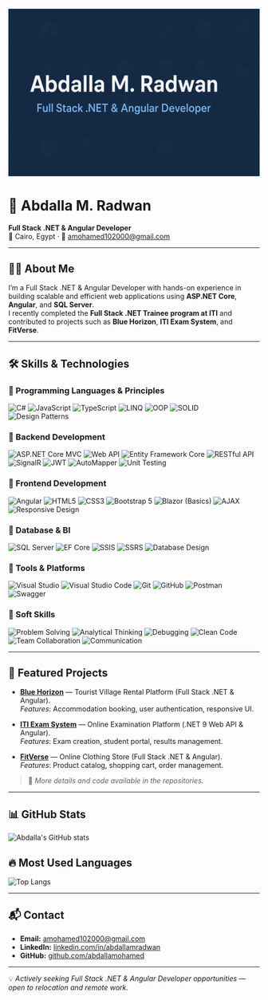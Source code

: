 <!-- Banner -->
![Header](./banner.png)

# 👋 Abdalla M. Radwan
**Full Stack .NET & Angular Developer**  
📍 Cairo, Egypt · 📧 amohamed102000@gmail.com  

---

## 🧑‍💻 About Me
I’m a Full Stack .NET & Angular Developer with hands-on experience in building scalable and efficient web applications using **ASP.NET Core**, **Angular**, and **SQL Server**.  
I recently completed the **Full Stack .NET Trainee program at ITI** and contributed to projects such as **Blue Horizon**, **ITI Exam System**, and **FitVerse**.

---

## 🛠 Skills & Technologies

### 🔹 Programming Languages & Principles
![C#](https://img.shields.io/badge/C%23-239120?style=for-the-badge&logo=c-sharp&logoColor=white)
![JavaScript](https://img.shields.io/badge/JavaScript-ES6%2B-F7DF1E?style=for-the-badge&logo=javascript&logoColor=black)
![TypeScript](https://img.shields.io/badge/TypeScript-3178C6?style=for-the-badge&logo=typescript&logoColor=white)
![LINQ](https://img.shields.io/badge/LINQ-512BD4?style=for-the-badge&logo=dotnet&logoColor=white)
![OOP](https://img.shields.io/badge/OOP-007396?style=for-the-badge&logo=java&logoColor=white)
![SOLID](https://img.shields.io/badge/SOLID_Principles-FF6F00?style=for-the-badge&logoColor=white)
![Design Patterns](https://img.shields.io/badge/Design%20Patterns-FFB13B?style=for-the-badge&logoColor=black)

### 🔹 Backend Development
![ASP.NET Core MVC](https://img.shields.io/badge/ASP.NET%20Core%20MVC-512BD4?style=for-the-badge&logo=.net&logoColor=white)
![Web API](https://img.shields.io/badge/Web%20API-005571?style=for-the-badge&logo=dotnet&logoColor=white)
![Entity Framework Core](https://img.shields.io/badge/Entity%20Framework%20Core-512BD4?style=for-the-badge&logo=.net&logoColor=white)
![RESTful API](https://img.shields.io/badge/RESTful%20API-005571?style=for-the-badge&logo=rest&logoColor=white)
![SignalR](https://img.shields.io/badge/SignalR-512BD4?style=for-the-badge&logo=dotnet&logoColor=white)
![JWT](https://img.shields.io/badge/JWT-000000?style=for-the-badge&logo=jsonwebtokens&logoColor=white)
![AutoMapper](https://img.shields.io/badge/AutoMapper-FF6F00?style=for-the-badge&logoColor=white)
![Unit Testing](https://img.shields.io/badge/Unit%20Testing-6E4C13?style=for-the-badge&logo=testinglibrary&logoColor=white)

### 🔹 Frontend Development
![Angular](https://img.shields.io/badge/Angular-DD0031?style=for-the-badge&logo=angular&logoColor=white)
![HTML5](https://img.shields.io/badge/HTML5-E34F26?style=for-the-badge&logo=html5&logoColor=white)
![CSS3](https://img.shields.io/badge/CSS3-1572B6?style=for-the-badge&logo=css3&logoColor=white)
![Bootstrap 5](https://img.shields.io/badge/Bootstrap%205-7952B3?style=for-the-badge&logo=bootstrap&logoColor=white)
![Blazor (Basics)](https://img.shields.io/badge/Blazor-Basics-512BD4?style=for-the-badge&logo=blazor&logoColor=white)
![AJAX](https://img.shields.io/badge/AJAX-007396?style=for-the-badge&logo=ajax&logoColor=white)
![Responsive Design](https://img.shields.io/badge/Responsive%20Design-FF6F00?style=for-the-badge&logo=responsive&logoColor=white)

### 🔹 Database & BI
![SQL Server](https://img.shields.io/badge/SQL%20Server-CC2927?style=for-the-badge&logo=microsoftsqlserver&logoColor=white)
![EF Core](https://img.shields.io/badge/EF%20Core-512BD4?style=for-the-badge&logo=.net&logoColor=white)
![SSIS](https://img.shields.io/badge/SSIS-4479A1?style=for-the-badge&logo=microsoftsqlserver&logoColor=white)
![SSRS](https://img.shields.io/badge/SSRS-4479A1?style=for-the-badge&logo=microsoftsqlserver&logoColor=white)
![Database Design](https://img.shields.io/badge/Database%20Design-4CAF50?style=for-the-badge&logo=databricks&logoColor=white)

### 🔹 Tools & Platforms
![Visual Studio](https://img.shields.io/badge/Visual%20Studio-5C2D91?style=for-the-badge&logo=visualstudio&logoColor=white)
![Visual Studio Code](https://img.shields.io/badge/VS%20Code-007ACC?style=for-the-badge&logo=visualstudiocode&logoColor=white)
![Git](https://img.shields.io/badge/Git-F05032?style=for-the-badge&logo=git&logoColor=white)
![GitHub](https://img.shields.io/badge/GitHub-181717?style=for-the-badge&logo=github&logoColor=white)
![Postman](https://img.shields.io/badge/Postman-FF6C37?style=for-the-badge&logo=postman&logoColor=white)
![Swagger](https://img.shields.io/badge/Swagger-85EA2D?style=for-the-badge&logo=swagger&logoColor=black)

### 🔹 Soft Skills
![Problem Solving](https://img.shields.io/badge/Problem%20Solving-2496ED?style=for-the-badge&logoColor=white)
![Analytical Thinking](https://img.shields.io/badge/Analytical%20Thinking-4CAF50?style=for-the-badge&logoColor=white)
![Debugging](https://img.shields.io/badge/Debugging-FF6F00?style=for-the-badge&logoColor=white)
![Clean Code](https://img.shields.io/badge/Clean%20Code-000000?style=for-the-badge&logoColor=white)
![Team Collaboration](https://img.shields.io/badge/Team%20Collaboration-7952B3?style=for-the-badge&logoColor=white)
![Communication](https://img.shields.io/badge/Communication-FFC107?style=for-the-badge&logoColor=black)


---

## 🚀 Featured Projects

- **[Blue Horizon](#)** — Tourist Village Rental Platform (Full Stack .NET & Angular).  
  _Features_: Accommodation booking, user authentication, responsive UI.

- **[ITI Exam System](#)** — Online Examination Platform (.NET 9 Web API & Angular).  
  _Features_: Exam creation, student portal, results management.

- **[FitVerse](#)** — Online Clothing Store (Full Stack .NET & Angular).  
  _Features_: Product catalog, shopping cart, order management.

> 📌 _More details and code available in the repositories._

---

## 📊 GitHub Stats
![Abdalla's GitHub stats](https://github-readme-stats.vercel.app/api?username=abdallamohamed&show_icons=true&theme=tokyonight)

## 🔥 Most Used Languages
![Top Langs](https://github-readme-stats.vercel.app/api/top-langs/?username=abdallamohamed&layout=compact&theme=tokyonight)

---

## 📬 Contact
- **Email:** amohamed102000@gmail.com  
- **LinkedIn:** [linkedin.com/in/abdallamradwan](https://www.linkedin.com/in/abdallamradwan)  
- **GitHub:** [github.com/abdallamohamed](https://github.com/abdallamohamed)

---
💡 _Actively seeking Full Stack .NET & Angular Developer opportunities — open to relocation and remote work._

